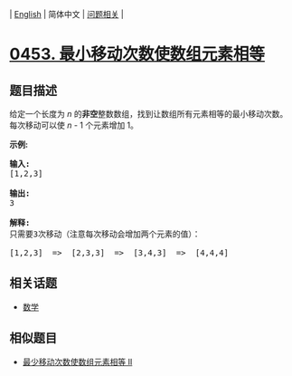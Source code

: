 
| [English](README_EN.md) | 简体中文 | [问题相关](QUESTION.md) |
# [0453. 最小移动次数使数组元素相等](https://leetcode-cn.com/problems/minimum-moves-to-equal-array-elements/)
## 题目描述
<p>给定一个长度为 <em>n</em> 的<strong>非空</strong>整数数组，找到让数组所有元素相等的最小移动次数。每次移动可以使 <em>n</em> - 1 个元素增加 1。</p>

<p><strong>示例:</strong></p>

<pre>
<strong>输入:</strong>
[1,2,3]

<strong>输出:</strong>
3

<strong>解释:</strong>
只需要3次移动（注意每次移动会增加两个元素的值）：

[1,2,3]  =&gt;  [2,3,3]  =&gt;  [3,4,3]  =&gt;  [4,4,4]
</pre>

## 相关话题
- [数学](https://leetcode-cn.com/tag/math)
## 相似题目
- [最少移动次数使数组元素相等 II](../0462/README.md)
